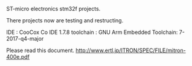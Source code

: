 ST-micro electronics stm32f projects.

There projects now are testing and restructing.

IDE : CooCox Co IDE 1.7.8
toolchain : GNU Arm Embedded Toolchain: 7-2017-q4-major

Please read this document.  http://www.ertl.jp/ITRON/SPEC/FILE/mitron-400e.pdf
